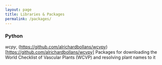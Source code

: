 ```yaml
---
layout: page
title: Libraries & Packages
permalink: /packages/
---
```


### Python

_wcpy_, (https://github.com/alrichardbollans/wcvpy)[https://github.com/alrichardbollans/wcvpy] Packages for downloading the World Checklist of Vascular Plants (WCVP) and resolving plant names to it

